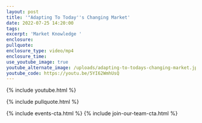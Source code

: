```yaml
---
layout: post
title: '"Adapting To Today''s Changing Market'
date: 2022-07-25 14:20:00
tags:
excerpt: 'Market Knowledge '
enclosure:
pullquote:
enclosure_type: video/mp4
enclosure_time:
use_youtube_image: true
youtube_alternate_image: /uploads/adapting-to-todays-changing-market.jpg
youtube_code: https://youtu.be/5YI62WmhUsQ
---
```

{% include youtube.html %}

{% include pullquote.html %}

{% include events-cta.html %} {% include join-our-team-cta.html %}
